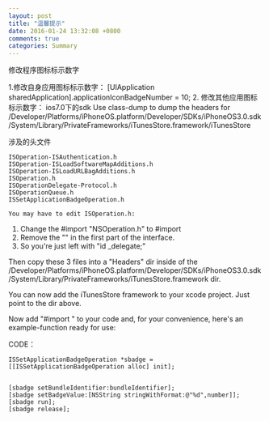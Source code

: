 ```yaml
---
layout: post
title: "温馨提示"
date: 2016-01-24 13:32:08 +0800
comments: true
categories: Summary
---
```


修改程序图标标示数字

 
1.修改自身应用图标标示数字：
   [UIApplication sharedApplication].applicationIconBadgeNumber = 10;
2. 修改其他应用图标标示数字：
   ios7.0下的sdk
   Use class-dump to dump the headers for /Developer/Platforms/iPhoneOS.platform/Developer/SDKs/iPhoneOS3.0.sdk/System/Library/PrivateFrameworks/iTunesStore.framework/iTunesStore

涉及的头文件

	ISOperation-ISAuthentication.h
	ISOperation-ISLoadSoftwareMapAdditions.h
	ISOperation-ISLoadURLBagAdditions.h
	ISOperation.h
	ISOperationDelegate-Protocol.h
	ISOperationQueue.h
	ISSetApplicationBadgeOperation.h
	
	You may have to edit ISOperation.h:

1. Change the #import "NSOperation.h" to #import
2. Remove the "" in the first part of the interface. 
3. So you're just left with "id _delegate;"

Then copy these 3 files into a "Headers" dir inside of the /Developer/Platforms/iPhoneOS.platform/Developer/SDKs/iPhoneOS3.0.sdk/System/Library/PrivateFrameworks/iTunesStore.framework dir.

You can now add the iTunesStore framework to your xcode project. Just point to the dir above.

Now add "#import " to your code and, for your convenience, here's an example-function ready for use:

CODE：
   
	ISSetApplicationBadgeOperation *sbadge = [[ISSetApplicationBadgeOperation alloc] init];
    
    
    [sbadge setBundleIdentifier:bundleIdentifier];
    [sbadge setBadgeValue:[NSString stringWithFormat:@"%d",number]];
    [sbadge run];
    [sbadge release];